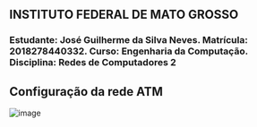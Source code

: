 ## INSTITUTO FEDERAL DE MATO GROSSO
### Estudante: José Guilherme da Silva Neves. Matrícula: 2018278440332. Curso: Engenharia da Computação. Disciplina: Redes de Computadores 2

## Configuração da rede ATM
![image](https://user-images.githubusercontent.com/88413707/229311061-74fb8586-e271-4d48-8c55-7387a0eb54a3.png)
